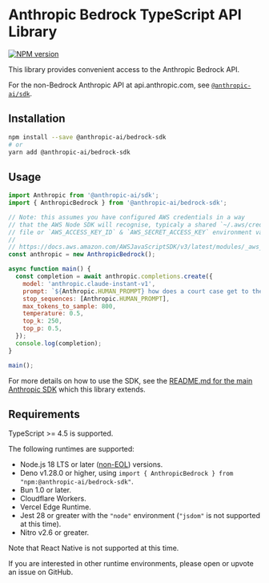 # Anthropic Bedrock TypeScript API Library

[![NPM version](https://img.shields.io/npm/v/@anthropic-ai/bedrock-sdk.svg)](https://npmjs.org/package/@anthropic-ai/bedrock-sdk)

This library provides convenient access to the Anthropic Bedrock API.

For the non-Bedrock Anthropic API at api.anthropic.com, see [`@anthropic-ai/sdk`](https://github.com/anthropics/anthropic-sdk-typescript).

## Installation

```sh
npm install --save @anthropic-ai/bedrock-sdk
# or
yarn add @anthropic-ai/bedrock-sdk
```

## Usage

<!-- prettier-ignore -->
```js
import Anthropic from '@anthropic-ai/sdk';
import { AnthropicBedrock } from '@anthropic-ai/bedrock-sdk';

// Note: this assumes you have configured AWS credentials in a way
// that the AWS Node SDK will recognise, typicaly a shared `~/.aws/credentials`
// file or `AWS_ACCESS_KEY_ID` & `AWS_SECRET_ACCESS_KEY` environment variables.
//
// https://docs.aws.amazon.com/AWSJavaScriptSDK/v3/latest/modules/_aws_sdk_credential_provider_node.html
const anthropic = new AnthropicBedrock();

async function main() {
  const completion = await anthropic.completions.create({
    model: 'anthropic.claude-instant-v1',
    prompt: `${Anthropic.HUMAN_PROMPT} how does a court case get to the Supreme Court? ${Anthropic.AI_PROMPT}`,
    stop_sequences: [Anthropic.HUMAN_PROMPT],
    max_tokens_to_sample: 800,
    temperature: 0.5,
    top_k: 250,
    top_p: 0.5,
  });
  console.log(completion);
}

main();
```

For more details on how to use the SDK, see the [README.md for the main Anthropic SDK](https://github.com/anthropics/anthropic-sdk-typescript/tree/main#anthropic-typescript-api-library) which this library extends.

## Requirements

TypeScript >= 4.5 is supported.

The following runtimes are supported:

- Node.js 18 LTS or later ([non-EOL](https://endoflife.date/nodejs)) versions.
- Deno v1.28.0 or higher, using `import { AnthropicBedrock } from "npm:@anthropic-ai/bedrock-sdk"`.
- Bun 1.0 or later.
- Cloudflare Workers.
- Vercel Edge Runtime.
- Jest 28 or greater with the `"node"` environment (`"jsdom"` is not supported at this time).
- Nitro v2.6 or greater.

Note that React Native is not supported at this time.

If you are interested in other runtime environments, please open or upvote an issue on GitHub.
